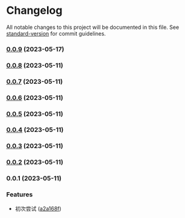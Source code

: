 # Changelog

All notable changes to this project will be documented in this file. See [standard-version](https://github.com/conventional-changelog/standard-version) for commit guidelines.

### [0.0.9](https://github.com/svchord/rem-craft-dev/compare/v0.0.8...v0.0.9) (2023-05-17)

### [0.0.8](https://github.com/svchord/rem-craft-dev/compare/v0.0.7...v0.0.8) (2023-05-11)

### [0.0.7](https://github.com/svchord/rem-craft-dev/compare/v0.0.6...v0.0.7) (2023-05-11)

### [0.0.6](https://github.com/svchord/rem-craft-dev/compare/v0.0.5...v0.0.6) (2023-05-11)

### [0.0.5](https://github.com/svchord/rem-craft-dev/compare/v0.0.4...v0.0.5) (2023-05-11)

### [0.0.4](https://github.com/svchord/rem-craft-dev/compare/v0.0.3...v0.0.4) (2023-05-11)

### [0.0.3](https://github.com/svchord/rem-craft-dev/compare/v0.0.2...v0.0.3) (2023-05-11)

### [0.0.2](https://github.com/svchord/rem-craft-dev/compare/v0.0.1...v0.0.2) (2023-05-11)

### 0.0.1 (2023-05-11)


### Features

* 初次尝试 ([a2a168f](https://github.com/svchord/rem-craft-dev/commit/a2a168fb19b829053b70be8c3ac6f55cc8b4f042))
